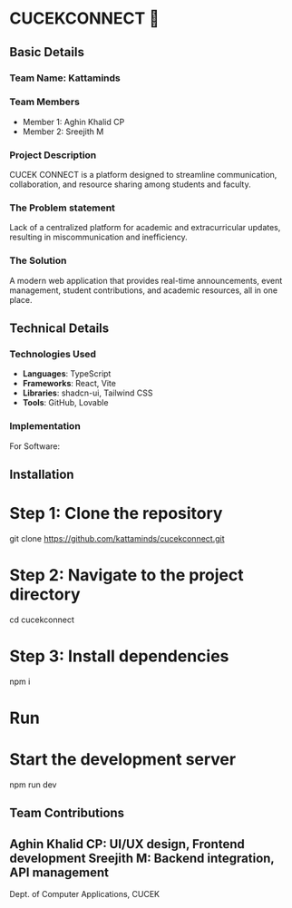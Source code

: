 # CUCEKCONNECT 🎯


## Basic Details
### Team Name: Kattaminds


### Team Members
- Member 1: Aghin Khalid CP 
- Member 2: Sreejith M 

### Project Description
CUCEK CONNECT is a platform designed to streamline communication, collaboration, and resource sharing among students and faculty.

### The Problem statement
Lack of a centralized platform for academic and extracurricular updates, resulting in miscommunication and inefficiency.

### The Solution
A modern web application that provides real-time announcements, event management, student contributions, and academic resources, all in one place.


## Technical Details
### Technologies Used

- **Languages**: TypeScript  
- **Frameworks**: React, Vite  
- **Libraries**: shadcn-ui, Tailwind CSS  
- **Tools**: GitHub, Lovable  

### Implementation
For Software:
## Installation
# Step 1: Clone the repository
git clone https://github.com/kattaminds/cucekconnect.git
# Step 2: Navigate to the project directory
cd cucekconnect

# Step 3: Install dependencies
npm i

# Run
# Start the development server
npm run dev

## Team Contributions
Aghin Khalid CP: UI/UX design, Frontend development
Sreejith M: Backend integration, API management
---
Dept. of Computer Applications, CUCEK

